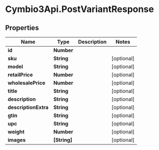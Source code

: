 # Cymbio3Api.PostVariantResponse

## Properties
Name | Type | Description | Notes
------------ | ------------- | ------------- | -------------
**id** | **Number** |  | 
**sku** | **String** |  | [optional] 
**model** | **String** |  | [optional] 
**retailPrice** | **Number** |  | [optional] 
**wholesalePrice** | **Number** |  | [optional] 
**title** | **String** |  | [optional] 
**description** | **String** |  | [optional] 
**descriptionExtra** | **String** |  | [optional] 
**gtin** | **String** |  | [optional] 
**upc** | **String** |  | [optional] 
**weight** | **Number** |  | [optional] 
**images** | **[String]** |  | [optional] 


